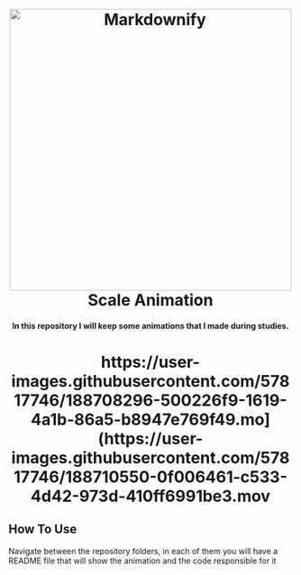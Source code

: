 
<h1 align="center">
  <br>
  <a href="http://www.amitmerchant.com/electron-markdownify"><img src="https://pbs.twimg.com/media/Eu7e3mQVgAImK2o.png" alt="Markdownify" width="500"></a>
  <br>
  Scale Animation
  <br>
</h1>

<h4 align="center">In this repository I will keep some animations that I made during studies.</h4>



<h1 align="center">
 https://user-images.githubusercontent.com/57817746/188708296-500226f9-1619-4a1b-86a5-b8947e769f49.mo](https://user-images.githubusercontent.com/57817746/188710550-0f006461-c533-4d42-973d-410ff6991be3.mov
</h1>


## How To Use

Navigate between the repository folders, in each of them you will have a README file that will show the animation and the code responsible for it

